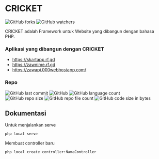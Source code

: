
# CRICKET
![GitHub forks](https://img.shields.io/github/forks/BaharudinZaelani/Cricket?style=social) 
![GitHub watchers](https://img.shields.io/github/watchers/BaharudinZaelani/Cricket?style=social)

CRICKET adalah Framework untuk Website yang dibangun dengan bahasa PHP. 
### Aplikasi yang dibangun dengan CRICKET
- https://skartapp.rf.gd
- https://zawnime.rf.gd
- https://zawapi.000webhostapp.com/
### Repo

![GitHub last commit](https://img.shields.io/github/last-commit/BaharudinZaelani/Cricket?label=Commit&style=flat-square)
![GitHub](https://img.shields.io/github/license/BaharudinZaelani/Cricket?label=License&style=flat-square)
![GitHub language count](https://img.shields.io/github/languages/count/BaharudinZaelani/Cricket?label=Languages&style=flat-square)
![GitHub repo size](https://img.shields.io/github/repo-size/BaharudinZaelani/Cricket?style=flat-square)
![GitHub repo file count](https://img.shields.io/github/directory-file-count/BaharudinZaelani/Cricket?style=flat-square)
![GitHub code size in bytes](https://img.shields.io/github/languages/code-size/BaharudinZaelani/Cricket?style=flat-square)


## Dokumentasi
Untuk menjalankan serve
```bash
php local serve
```

Membuat controller baru
```bash
php local create controller:NamaController
```


